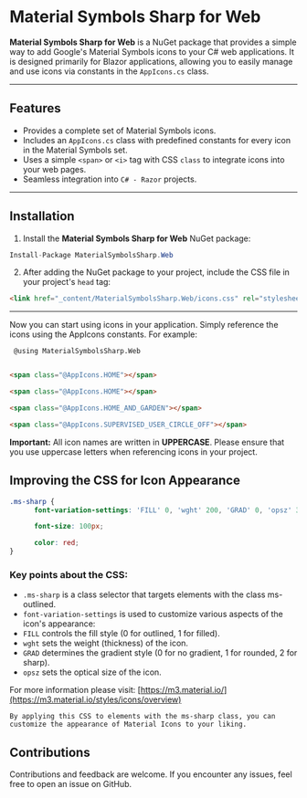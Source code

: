 
# Material Symbols Sharp for Web

**Material Symbols Sharp for Web** is a NuGet package that provides a simple way to add Google's Material Symbols icons to your C# web applications. It is designed primarily for Blazor applications, allowing you to easily manage and use icons via constants in the `AppIcons.cs` class.

---

## Features

- Provides a complete set of Material Symbols icons.
- Includes an `AppIcons.cs` class with predefined constants for every icon in the Material Symbols set.
- Uses a simple `<span>` or `<i>` tag with CSS `class` to integrate icons into your web pages.
- Seamless integration into `C# - Razor`  projects.

---

## Installation

1. Install the **Material Symbols Sharp for Web** NuGet package:

```csharp
Install-Package MaterialSymbolsSharp.Web
```

2. After adding the NuGet package to your project, include the CSS file in your project's `head` tag:
```html
<link href="_content/MaterialSymbolsSharp.Web/icons.css" rel="stylesheet" />
```

---
Now you can start using icons in your application. Simply reference the icons using the AppIcons constants. For example:

```razor
 @using MaterialSymbolsSharp.Web
```



```html

<span class="@AppIcons.HOME"></span>

<span class="@AppIcons.HOME"></span> 

<span class="@AppIcons.HOME_AND_GARDEN"></span> 

<span class="@AppIcons.SUPERVISED_USER_CIRCLE_OFF"></span> 
```

**Important:** All icon names are written in **UPPERCASE**. Please ensure that you use uppercase letters when referencing icons in your project.

## Improving the CSS for Icon Appearance


```CSS
.ms-sharp {
	  font-variation-settings: 'FILL' 0, 'wght' 200, 'GRAD' 0, 'opsz' 30;

	  font-size: 100px;

	  color: red;
}
```


### Key points about the CSS:

- ``.ms-sharp`` is a class selector that targets elements with the class ms-outlined.
- ``font-variation-settings`` is used to customize various aspects of the icon's appearance:
- ``FILL`` controls the fill style (0 for outlined, 1 for filled).
- ``wght`` sets the weight (thickness) of the icon.
- ``GRAD`` determines the gradient style (0 for no gradient, 1 for rounded, 2 for sharp).
- ``opsz`` sets the optical size of the icon.

For more information please visit: [https://m3.material.io/](https://m3.material.io/styles/icons/overview)

`By applying this CSS to elements with the ms-sharp class, you can customize the appearance of Material Icons to your liking.`

## Contributions
Contributions and feedback are welcome. If you encounter any issues, feel free to open an issue on GitHub.







